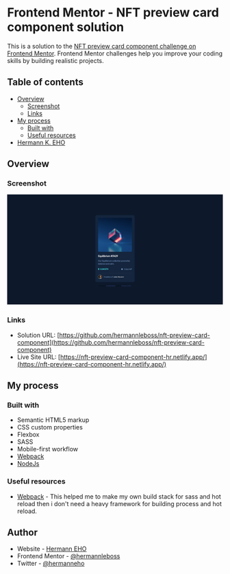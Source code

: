 # Frontend Mentor - NFT preview card component solution

This is a solution to the [NFT preview card component challenge on Frontend Mentor](https://www.frontendmentor.io/challenges/nft-preview-card-component-SbdUL_w0U). Frontend Mentor challenges help you improve your coding skills by building realistic projects.

## Table of contents

- [Overview](#overview)
    - [Screenshot](#screenshot)
    - [Links](#links)
- [My process](#my-process)
    - [Built with](#built-with)
    - [Useful resources](#useful-resources)
- [Hermann K. EHO](#author)

## Overview

### Screenshot

![](./Frontend%20Mentor%20-%20NFT%20preview%20card%20component%20-%20nft-preview-card-component-hr.netlify.app.png)

### Links

- Solution URL: [https://github.com/hermannleboss/nft-preview-card-component](https://github.com/hermannleboss/nft-preview-card-component)
- Live Site URL: [https://nft-preview-card-component-hr.netlify.app/](https://nft-preview-card-component-hr.netlify.app/)

## My process

### Built with

- Semantic HTML5 markup
- CSS custom properties
- Flexbox
- SASS
- Mobile-first workflow
- [Webpack](https://webpack.js.org/)
- [NodeJs](https://nodejs.org/en/)


### Useful resources

- [Webpack](https://webpack.js.org/) - This helped me to make my own build stack for sass and hot reload then i don't need a heavy framework for building process and hot reload.
## Author

- Website - [Hermann EHO](https://www.hermanneho.com/)
- Frontend Mentor - [@hermannleboss](https://www.frontendmentor.io/profile/hermannleboss)
- Twitter - [@hermanneho](https://www.twitter.com/hermanneho)
